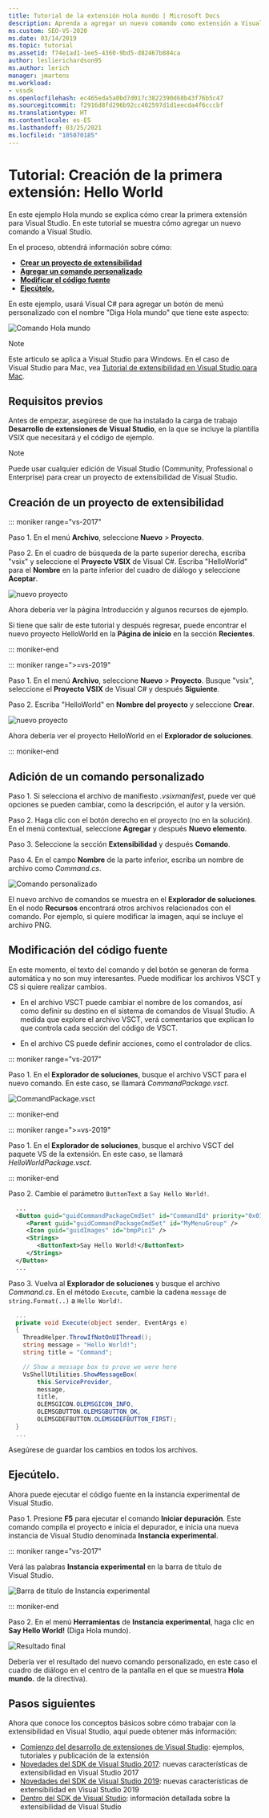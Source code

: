 ```yaml
---
title: Tutorial de la extensión Hola mundo | Microsoft Docs
description: Aprenda a agregar un nuevo comando como extensión a Visual Studio, lo que conlleva crear un proyecto, agregar un comando y modificar el código fuente.
ms.custom: SEO-VS-2020
ms.date: 03/14/2019
ms.topic: tutorial
ms.assetid: f74e1ad1-1ee5-4360-9bd5-d82467b884ca
author: leslierichardson95
ms.author: lerich
manager: jmartens
ms.workload:
- vssdk
ms.openlocfilehash: ec465eda5a0bd7d017c3822390d68b43f76b5c47
ms.sourcegitcommit: f2916d8fd296b92cc402597d1d1eecda4f6cccbf
ms.translationtype: HT
ms.contentlocale: es-ES
ms.lasthandoff: 03/25/2021
ms.locfileid: "105070185"
---
```

# <a name="tutorial---create-your-first-extension-hello-world"></a>Tutorial: Creación de la primera extensión: Hello World

En este ejemplo Hola mundo se explica cómo crear la primera extensión para Visual Studio. En este tutorial se muestra cómo agregar un nuevo comando a Visual Studio.

En el proceso, obtendrá información sobre cómo:

* **[Crear un proyecto de extensibilidad](#create-an-extensibility-project)**
* **[Agregar un comando personalizado](#add-a-custom-command)**
* **[Modificar el código fuente](#modify-the-source-code)**
* **[Ejecútelo.](#run-it)**

En este ejemplo, usará Visual C# para agregar un botón de menú personalizado con el nombre "Diga Hola mundo" que tiene este aspecto:

![Comando Hola mundo](media/hello-world-say-hello-world.png)

> [!NOTE]
> Este artículo se aplica a Visual Studio para Windows. En el caso de Visual Studio para Mac, vea [Tutorial de extensibilidad en Visual Studio para Mac](/visualstudio/mac/extending-visual-studio-mac-walkthrough).

## <a name="prerequisites"></a>Requisitos previos

Antes de empezar, asegúrese de que ha instalado la carga de trabajo **Desarrollo de extensiones de Visual Studio**, en la que se incluye la plantilla VSIX que necesitará y el código de ejemplo.

> [!NOTE]
> Puede usar cualquier edición de Visual Studio (Community, Professional o Enterprise) para crear un proyecto de extensibilidad de Visual Studio.

## <a name="create-an-extensibility-project"></a>Creación de un proyecto de extensibilidad

::: moniker range="vs-2017"

Paso 1. En el menú **Archivo**, seleccione **Nuevo** > **Proyecto**.

Paso 2. En el cuadro de búsqueda de la parte superior derecha, escriba "vsix" y seleccione el **Proyecto VSIX** de Visual C#. Escriba "HelloWorld" para el **Nombre** en la parte inferior del cuadro de diálogo y seleccione **Aceptar**.

![nuevo proyecto](media/hello-world-new-project.png)

Ahora debería ver la página Introducción y algunos recursos de ejemplo.

Si tiene que salir de este tutorial y después regresar, puede encontrar el nuevo proyecto HelloWorld en la **Página de inicio** en la sección **Recientes**.

::: moniker-end

::: moniker range=">=vs-2019"

Paso 1. En el menú **Archivo**, seleccione **Nuevo** > **Proyecto**. Busque "vsix", seleccione el **Proyecto VSIX** de Visual C# y después **Siguiente**.

Paso 2. Escriba "HelloWorld" en **Nombre del proyecto** y seleccione **Crear**.

![nuevo proyecto](media/hello-world-new-project-2019.png)

Ahora debería ver el proyecto HelloWorld en el **Explorador de soluciones**.

::: moniker-end

## <a name="add-a-custom-command"></a>Adición de un comando personalizado

Paso 1. Si selecciona el archivo de manifiesto *.vsixmanifest*, puede ver qué opciones se pueden cambiar, como la descripción, el autor y la versión.

Paso 2. Haga clic con el botón derecho en el proyecto (no en la solución). En el menú contextual, seleccione **Agregar** y después **Nuevo elemento**.

Paso 3. Seleccione la sección **Extensibilidad** y después **Comando**.

Paso 4. En el campo **Nombre** de la parte inferior, escriba un nombre de archivo como *Command.cs*.

![Comando personalizado](media/hello-world-vsix-command.png)

El nuevo archivo de comandos se muestra en el **Explorador de soluciones**. En el nodo **Recursos** encontrará otros archivos relacionados con el comando. Por ejemplo, si quiere modificar la imagen, aquí se incluye el archivo PNG.

## <a name="modify-the-source-code"></a>Modificación del código fuente

En este momento, el texto del comando y del botón se generan de forma automática y no son muy interesantes. Puede modificar los archivos VSCT y CS si quiere realizar cambios.

* En el archivo VSCT puede cambiar el nombre de los comandos, así como definir su destino en el sistema de comandos de Visual Studio. A medida que explore el archivo VSCT, verá comentarios que explican lo que controla cada sección del código de VSCT.

* En el archivo CS puede definir acciones, como el controlador de clics.

::: moniker range="vs-2017"

Paso 1. En el **Explorador de soluciones**, busque el archivo VSCT para el nuevo comando. En este caso, se llamará *CommandPackage.vsct*.

![CommandPackage.vsct](media/hello-world-command-package-vsct.png)

::: moniker-end

::: moniker range=">=vs-2019"

Paso 1. En el **Explorador de soluciones**, busque el archivo VSCT del paquete VS de la extensión. En este caso, se llamará *HelloWorldPackage.vsct*.

::: moniker-end

Paso 2. Cambie el parámetro `ButtonText` a `Say Hello World!`.

```xml
  ...
  <Button guid="guidCommandPackageCmdSet" id="CommandId" priority="0x0100" type="Button">
     <Parent guid="guidCommandPackageCmdSet" id="MyMenuGroup" />
     <Icon guid="guidImages" id="bmpPic1" />
     <Strings>
        <ButtonText>Say Hello World!</ButtonText>
     </Strings>
  </Button>
  ...
```

Paso 3. Vuelva al **Explorador de soluciones** y busque el archivo *Command.cs*. En el método `Execute`, cambie la cadena `message` de `string.Format(..)` a `Hello World!`.

```csharp
  ...
  private void Execute(object sender, EventArgs e)
  {
    ThreadHelper.ThrowIfNotOnUIThread();
    string message = "Hello World!";
    string title = "Command";

    // Show a message box to prove we were here
    VsShellUtilities.ShowMessageBox(
        this.ServiceProvider,
        message,
        title,
        OLEMSGICON.OLEMSGICON_INFO,
        OLEMSGBUTTON.OLEMSGBUTTON_OK,
        OLEMSGDEFBUTTON.OLEMSGDEFBUTTON_FIRST);
  }
  ...
```

Asegúrese de guardar los cambios en todos los archivos.

## <a name="run-it"></a>Ejecútelo.

Ahora puede ejecutar el código fuente en la instancia experimental de Visual Studio.

Paso 1. Presione **F5** para ejecutar el comando **Iniciar depuración**. Este comando compila el proyecto e inicia el depurador, e inicia una nueva instancia de Visual Studio denominada **Instancia experimental**.

::: moniker range="vs-2017"

Verá las palabras **Instancia experimental** en la barra de título de Visual Studio.

![Barra de título de Instancia experimental](media/hello-world-exp-instance.png)

::: moniker-end

Paso 2. En el menú **Herramientas** de **Instancia experimental**, haga clic en **Say Hello World!** (Diga Hola mundo).

![Resultado final](media/hello-world-final-result.png)

Debería ver el resultado del nuevo comando personalizado, en este caso el cuadro de diálogo en el centro de la pantalla en el que se muestra **Hola mundo.** de la directiva).

## <a name="next-steps"></a>Pasos siguientes

Ahora que conoce los conceptos básicos sobre cómo trabajar con la extensibilidad en Visual Studio, aquí puede obtener más información:

* [Comienzo del desarrollo de extensiones de Visual Studio](starting-to-develop-visual-studio-extensions.md): ejemplos, tutoriales y publicación de la extensión
* [Novedades del SDK de Visual Studio 2017](what-s-new-in-the-visual-studio-2017-sdk.md): nuevas características de extensibilidad en Visual Studio 2017
* [Novedades del SDK de Visual Studio 2019](whats-new-visual-studio-2019-sdk.md): nuevas características de extensibilidad en Visual Studio 2019
* [Dentro del SDK de Visual Studio](internals/inside-the-visual-studio-sdk.md): información detallada sobre la extensibilidad de Visual Studio
